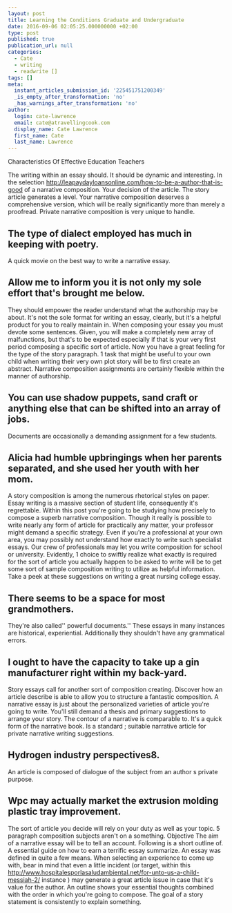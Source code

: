 ```yaml
---
layout: post
title: Learning the Conditions Graduate and Undergraduate
date: 2016-09-06 02:05:25.000000000 +02:00
type: post
published: true
publication_url: null
categories:
  - Cate
  - writing
  - readwrite []
tags: []
meta:
  instant_articles_submission_id: '225451751200349'
  _is_empty_after_transformation: 'no'
  _has_warnings_after_transformation: 'no'
author:
  login: cate-lawrence
  email: cate@atravellingcook.com
  display_name: Cate Lawrence
  first_name: Cate
  last_name: Lawrence
---
```

Characteristics Of Effective Education Teachers

The writing within an essay should. It should be dynamic and
interesting. In the selection
http://leapaydayloansonline.com/how-to-be-a-author-that-is-good of a
narrative composition. Your decision of the article. The story article
generates a level. Your narrative composition deserves a comprehensive
version, which will be really significantly more than merely a
proofread. Private narrative composition is very unique to handle.

The type of dialect employed has much in keeping with poetry.
-------------------------------------------------------------

A quick movie on the best way to write a narrative essay.

Allow me to inform you it is not only my sole effort that's brought me below.
-----------------------------------------------------------------------------

They should empower the reader understand what the authorship may be
about. It's not the sole format for writing an essay, clearly, but it's
a helpful product for you to really maintain in. When composing your
essay you must devote some sentences. Given, you will make a completely
new array of malfunctions, but that's to be expected especially if that
is your very first period composing a specific sort of article. Now you
have a great feeling for the type of the story paragraph. 1 task that
might be useful to your own child when writing their very own plot story
will be to first create an abstract. Narrative composition assignments
are certainly flexible within the manner of authorship.

You can use shadow puppets, sand craft or anything else that can be shifted into an array of jobs.
--------------------------------------------------------------------------------------------------

Documents are occasionally a demanding assignment for a few students.

Alicia had humble upbringings when her parents separated, and she used her youth with her mom.
----------------------------------------------------------------------------------------------

A story composition is among the numerous rhetorical styles on paper.
Essay writing is a massive section of student life, consequently it's
regrettable. Within this post you're going to be studying how precisely
to compose a superb narrative composition. Though it really is possible
to write nearly any form of article for practically any matter, your
professor might demand a specific strategy. Even if you're a
professional at your own area, you may possibly not understand how
exactly to write such specialist essays. Our crew of professionals may
let you write composition for school or university. Evidently, 1 choice
to swiftly realize what exactly is required for the sort of article you
actually happen to be asked to write will be to get some sort of sample
composition writing to utilize as helpful information. Take a peek at
these suggestions on writing a great nursing college essay.

There seems to be a space for most grandmothers.
------------------------------------------------

They're also called'' powerful documents.'' These essays in many
instances are historical, experiential. Additionally they shouldn't have
any grammatical errors.

I ought to have the capacity to take up a gin manufacturer right within my back-yard.
-------------------------------------------------------------------------------------

Story essays call for another sort of composition creating. Discover how
an article describe is able to allow you to structure a fantastic
composition. A narrative essay is just about the personalized varieties
of article you're going to write. You'll still demand a thesis and
primary suggestions to arrange your story. The contour of a narrative is
comparable to. It's a quick form of the narrative book. Is a standard ;
suitable narrative article for private narrative writing suggestions.

Hydrogen industry perspectives8.
--------------------------------

An article is composed of dialogue of the subject from an author s
private purpose.

Wpc may actually market the extrusion molding plastic tray improvement.
-----------------------------------------------------------------------

The sort of article you decide will rely on your duty as well as your
topic. 5 paragraph composition subjects aren't on a something. Objective
The aim of a narrative essay will be to tell an account. Following is a
short outline of. A essential guide on how to earn a terrific essay
summarize. An essay was defined in quite a few means. When selecting an
experience to come up with, bear in mind that even a little incident (or
target, within this
http://www.hospitalesporlasaludambiental.net/for-unto-us-a-child-messiah-2/
instance ) may generate a great article issue in case that it's value
for the author. An outline shows your essential thoughts combined with
the order in which you're going to compose. The goal of a story
statement is consistently to explain something.
